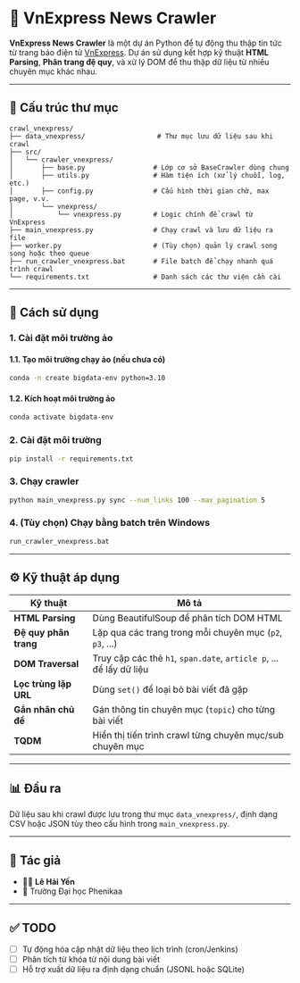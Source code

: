 # 📰 VnExpress News Crawler

**VnExpress News Crawler** là một dự án Python để tự động thu thập tin tức từ trang báo điện tử [VnExpress](https://vnexpress.net). Dự án sử dụng kết hợp kỹ thuật **HTML Parsing**, **Phân trang đệ quy**, và xử lý DOM để thu thập dữ liệu từ nhiều chuyên mục khác nhau.

---

## 📁 Cấu trúc thư mục

```
crawl_vnexpress/
├── data_vnexpress/                  # Thư mục lưu dữ liệu sau khi crawl
├── src/
│   └── crawler_vnexpress/
│       ├── base.py                 # Lớp cơ sở BaseCrawler dùng chung
│       ├── utils.py                # Hàm tiện ích (xử lý chuỗi, log, etc.)
│       ├── config.py               # Cấu hình thời gian chờ, max page, v.v.
│       └── vnexpress/
│           └── vnexpress.py        # Logic chính để crawl từ VnExpress
├── main_vnexpress.py               # Chạy crawl và lưu dữ liệu ra file
├── worker.py                       # (Tùy chọn) quản lý crawl song song hoặc theo queue
├── run_crawler_vnexpress.bat       # File batch để chạy nhanh quá trình crawl
└── requirements.txt                # Danh sách các thư viện cần cài
```

---

## 🚀 Cách sử dụng

### 1. Cài đặt môi trường ảo
#### 1.1. Tạo môi trường chạy ảo (nếu chưa có)
```bash
conda -n create bigdata-env python=3.10
```
#### 1.2. Kích hoạt môi trường ảo
```bash
conda activate bigdata-env
```
### 2. Cài đặt môi trường

```bash
pip install -r requirements.txt
```

### 3. Chạy crawler

```bash
python main_vnexpress.py sync --num_links 100 --max_pagination 5
```

### 4. (Tùy chọn) Chạy bằng batch trên Windows

```bash
run_crawler_vnexpress.bat
```

---

## ⚙️ Kỹ thuật áp dụng

| Kỹ thuật                | Mô tả |
|-------------------------|-------|
| **HTML Parsing**        | Dùng BeautifulSoup để phân tích DOM HTML |
| **Đệ quy phân trang**   | Lặp qua các trang trong mỗi chuyên mục (`p2`, `p3`, ...) |
| **DOM Traversal**       | Truy cập các thẻ `h1`, `span.date`, `article p`, ... để lấy dữ liệu |
| **Lọc trùng lặp URL**   | Dùng `set()` để loại bỏ bài viết đã gặp |
| **Gắn nhãn chủ đề**     | Gán thông tin chuyên mục (`topic`) cho từng bài viết |
| **TQDM**                | Hiển thị tiến trình crawl từng chuyên mục/sub chuyên mục |

---

## 📊 Đầu ra

Dữ liệu sau khi crawl được lưu trong thư mục `data_vnexpress/`, định dạng CSV hoặc JSON tùy theo cấu hình trong `main_vnexpress.py`.

---

## 📌 Tác giả

- 👨‍💻 **Lê Hải Yến**
- 📘 Trường Đại học Phenikaa

---

## ✅ TODO

- [ ] Tự động hóa cập nhật dữ liệu theo lịch trình (cron/Jenkins)
- [ ] Phân tích từ khóa từ nội dung bài viết
- [ ] Hỗ trợ xuất dữ liệu ra định dạng chuẩn (JSONL hoặc SQLite)